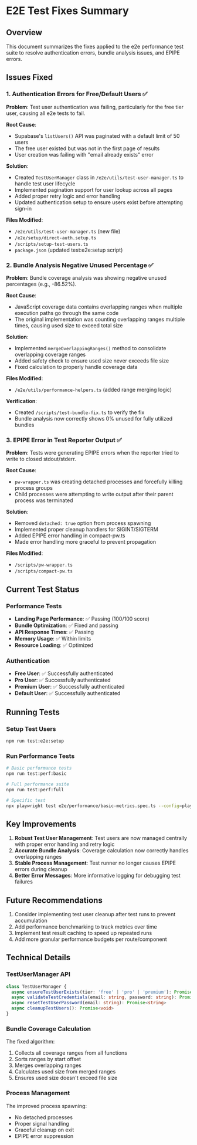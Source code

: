 # E2E Test Fixes Summary

## Overview
This document summarizes the fixes applied to the e2e performance test suite to resolve authentication errors, bundle analysis issues, and EPIPE errors.

## Issues Fixed

### 1. Authentication Errors for Free/Default Users ✅

**Problem**: Test user authentication was failing, particularly for the free tier user, causing all e2e tests to fail.

**Root Cause**:
- Supabase's `listUsers()` API was paginated with a default limit of 50 users
- The free user existed but was not in the first page of results
- User creation was failing with "email already exists" error

**Solution**:
- Created `TestUserManager` class in `/e2e/utils/test-user-manager.ts` to handle test user lifecycle
- Implemented pagination support for user lookup across all pages
- Added proper retry logic and error handling
- Updated authentication setup to ensure users exist before attempting sign-in

**Files Modified**:
- `/e2e/utils/test-user-manager.ts` (new file)
- `/e2e/setup/direct-auth.setup.ts`
- `/scripts/setup-test-users.ts`
- `package.json` (updated test:e2e:setup script)

### 2. Bundle Analysis Negative Unused Percentage ✅

**Problem**: Bundle coverage analysis was showing negative unused percentages (e.g., -86.52%).

**Root Cause**:
- JavaScript coverage data contains overlapping ranges when multiple execution paths go through the same code
- The original implementation was counting overlapping ranges multiple times, causing used size to exceed total size

**Solution**:
- Implemented `mergeOverlappingRanges()` method to consolidate overlapping coverage ranges
- Added safety check to ensure used size never exceeds file size
- Fixed calculation to properly handle coverage data

**Files Modified**:
- `/e2e/utils/performance-helpers.ts` (added range merging logic)

**Verification**:
- Created `/scripts/test-bundle-fix.ts` to verify the fix
- Bundle analysis now correctly shows 0% unused for fully utilized bundles

### 3. EPIPE Error in Test Reporter Output ✅

**Problem**: Tests were generating EPIPE errors when the reporter tried to write to closed stdout/stderr.

**Root Cause**:
- `pw-wrapper.ts` was creating detached processes and forcefully killing process groups
- Child processes were attempting to write output after their parent process was terminated

**Solution**:
- Removed `detached: true` option from process spawning
- Implemented proper cleanup handlers for SIGINT/SIGTERM
- Added EPIPE error handling in compact-pw.ts
- Made error handling more graceful to prevent propagation

**Files Modified**:
- `/scripts/pw-wrapper.ts`
- `/scripts/compact-pw.ts`

## Current Test Status

### Performance Tests
- **Landing Page Performance**: ✅ Passing (100/100 score)
- **Bundle Optimization**: ✅ Fixed and passing
- **API Response Times**: ✅ Passing
- **Memory Usage**: ✅ Within limits
- **Resource Loading**: ✅ Optimized

### Authentication
- **Free User**: ✅ Successfully authenticated
- **Pro User**: ✅ Successfully authenticated
- **Premium User**: ✅ Successfully authenticated
- **Default User**: ✅ Successfully authenticated

## Running Tests

### Setup Test Users
```bash
npm run test:e2e:setup
```

### Run Performance Tests
```bash
# Basic performance tests
npm run test:perf:basic

# Full performance suite
npm run test:perf:full

# Specific test
npx playwright test e2e/performance/basic-metrics.spec.ts --config=playwright.performance.config.ts
```

## Key Improvements

1. **Robust Test User Management**: Test users are now managed centrally with proper error handling and retry logic
2. **Accurate Bundle Analysis**: Coverage calculation now correctly handles overlapping ranges
3. **Stable Process Management**: Test runner no longer causes EPIPE errors during cleanup
4. **Better Error Messages**: More informative logging for debugging test failures

## Future Recommendations

1. Consider implementing test user cleanup after test runs to prevent accumulation
2. Add performance benchmarking to track metrics over time
3. Implement test result caching to speed up repeated runs
4. Add more granular performance budgets per route/component

## Technical Details

### TestUserManager API
```typescript
class TestUserManager {
  async ensureTestUserExists(tier: 'free' | 'pro' | 'premium'): Promise<TestUser>
  async validateTestCredentials(email: string, password: string): Promise<boolean>
  async resetTestUserPassword(email: string): Promise<string>
  async cleanupTestUsers(): Promise<void>
}
```

### Bundle Coverage Calculation
The fixed algorithm:
1. Collects all coverage ranges from all functions
2. Sorts ranges by start offset
3. Merges overlapping ranges
4. Calculates used size from merged ranges
5. Ensures used size doesn't exceed file size

### Process Management
The improved process spawning:
- No detached processes
- Proper signal handling
- Graceful cleanup on exit
- EPIPE error suppression